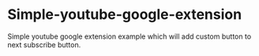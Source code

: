 # Simple-youtube-google-extension
Simple youtube google extension example which will add custom button to next subscribe button.
